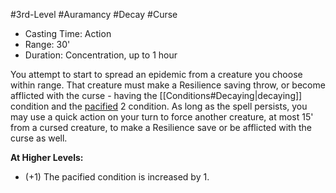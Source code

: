#3rd-Level #Auramancy #Decay #Curse
 
- Casting Time: Action
- Range: 30'
- Duration: Concentration, up to 1 hour  

You attempt to start to spread an epidemic from a creature you choose within range. That creature must make a Resilience saving throw, or become afflicted with the curse - having the [[Conditions#Decaying|decaying]] condition and the [pacified](Conditions.md) 2 condition. As long as the spell persists, you may use a quick action on your turn to force another creature, at most 15' from a cursed creature, to make a Resilience save or be afflicted with the curse as well.
 
**At Higher Levels:** 
* (+1) The pacified condition is increased by 1.